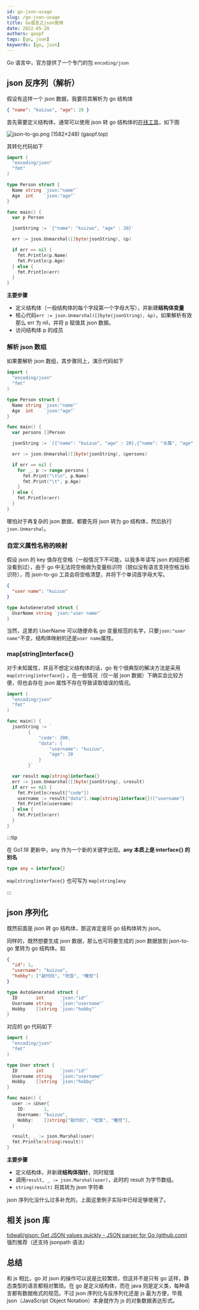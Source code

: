 ```yaml
---
id: go-json-usage
slug: /go-json-usage
title: Go语言之json使用
date: 2022-05-20
authors: gaopf
tags: [go, json]
keywords: [go, json]
---
```


<!-- truncate -->

Go 语言中，官方提供了一个专门的包 `encoding/json`

## json 反序列（解析）

假设有这样一个 json 数据，我要将其解析为 go 结构体

```json
{ "name": "kuizuo", "age": 20 }
```

首先需要定义结构体，通常可以使用 json 转 go 结构体的[在线工具](https://mholt.github.io/json-to-go/)，如下图

![json-to-go.png (1582×248) (gaopf.top)](https://img.gaopf.top/json-to-go.png)

其转化代码如下

```go
import (
  "encoding/json"
  "fmt"
)

type Person struct {
  Name string `json:"name"`
  Age  int    `json:"age"`
}

func main() {
  var p Person

  jsonString := `{"name": "kuizuo", "age" : 20}`

  err := json.Unmarshal([]byte(jsonString), &p)

  if err == nil {
    fmt.Println(p.Name)
    fmt.Println(p.Age)
  } else {
    fmt.Println(err)
  }
}

```

**主要步骤**

- 定义结构体（一般结构体的每个字段第一个字母大写），并新建**结构体变量**
- 核心代码`err := json.Unmarshal([]byte(jsonString), &p)`，如果解析有效那么 err 为 nil，并将 p 赋值其 json 数据。
- 访问结构体 p 的成员

### 解析 json 数组

如果要解析 json 数组，其步骤同上，演示代码如下

```go
import (
  "encoding/json"
  "fmt"
)

type Person struct {
  Name string `json:"name"`
  Age  int    `json:"age"`
}

func main() {
  var persons []Person

  jsonString := `[{"name": "kuizuo", "age" : 20},{"name": "长篙", "age" : 22}]`

  err := json.Unmarshal([]byte(jsonString), &persons)

  if err == nil {
    for _, p := range persons {
      fmt.Print("\t\n", p.Name)
      fmt.Print("\t", p.Age)
    }
  } else {
    fmt.Println(err)
  }
}

```

哪怕对于再复杂的 json 数据，都要先将 json 转为 go 结构体，然后执行`json.Unmarshal`。

### 自定义属性名称的映射

假设 json 的 key 值存在空格（一般情况下不可能，以我多年读写 json 的经历都没看到过），由于 go 中无法将空格做为变量标识符（貌似没有语言支持空格当标识符），而 json-to-go 工具会将空格清楚，并将下个单词首字母大写。

```json
{
  "user name": "kuizuo"
}
```

```go
type AutoGenerated struct {
  UserName string `json:"user name"`
}
```

当然，这里的 UserName 可以随便命名 go 变量规范的名字，只要`json:"user name"`不变，结构体映射的还是`user name`属性。

### map[string]interface{}

对于未知属性，并且不想定义结构体的话，go 有个很典型的解决方法是采用 `map[string]interface{}` ，在一些情况（仅一层 json 数据）下确实会比较方便，但也会存在 json 属性不存在导致读取错误的情况。

```go
import (
  "encoding/json"
  "fmt"
)

func main() {
  jsonString := `
        {
            "code": 200,
            "data": {
                "username": "kuizuo",
                "age": 20
            }
        }`

  var result map[string]interface{}
  err := json.Unmarshal([]byte(jsonString), &result)
  if err == nil {
    fmt.Println(result["code"])
    username := result["data"].(map[string]interface{})["username"]
    fmt.Println(username)
  } else {
    fmt.Println(err)
  }
}
```

:::tip

在 Go1.18 更新中，any 作为一个新的关键字出现。**any 本质上是 interface{} 的别名**

```go
type any = interface{}
```

`map[string]interface{}` 也可写为 `map[string]any`

:::

## json 序列化

既然前面是 json 转 go 结构体，那这肯定是将 go 结构体转为 json。

同样的，既然想要生成 json 数据，那么也可将要生成的 json 数据放到 json-to-go 里转为 go 结构体。如

```json
{
  "id": 1,
  "username": "kuizuo",
  "hobby": ["敲代码", "吃饭", "睡觉"]
}
```

```go
type AutoGenerated struct {
  ID       int      `json:"id"`
  Username string   `json:"username"`
  Hobby    []string `json:"hobby"`
}
```

对应的 go 代码如下

```go
import (
  "encoding/json"
  "fmt"
)

type User struct {
  ID       int      `json:"id"`
  Username string   `json:"username"`
  Hobby    []string `json:"hobby"`
}

func main() {
  user := &User{
    ID:       1,
    Username: "kuizuo",
    Hobby:    []string{"敲代码", "吃饭", "睡觉"},
  }

  result, _ := json.Marshal(user)
  fmt.Println(string(result))
}
```

**主要步骤**

- 定义结构体，并新建**结构体指针**，同时赋值
- 调用`result, _ := json.Marshal(user)`，此时的 result 为字节数组。
- `string(result)` 将其转为 json 字符串

json 序列化没什么过多补充的，上面这里例子实际中已经足够使用了。

## 相关 json 库

[tidwall/gjson: Get JSON values quickly - JSON parser for Go (github.com)](https://github.com/tidwall/gjson) 强烈推荐（还支持 jsonpath 语法）

## 总结

和 js 相比，go 对 json 的操作可以说是比较繁琐，但这并不是只有 go 这样，静态类型的语言都相对繁琐。在 go 是定义结构体，而在 java 则是定义类，每种语言都有数据格式的规范。不过 json 序列化与反序列化还是 js 最为方便，毕竟 json（JavaScript Object Notation）本身就作为 js 的对象数据表达形式。

